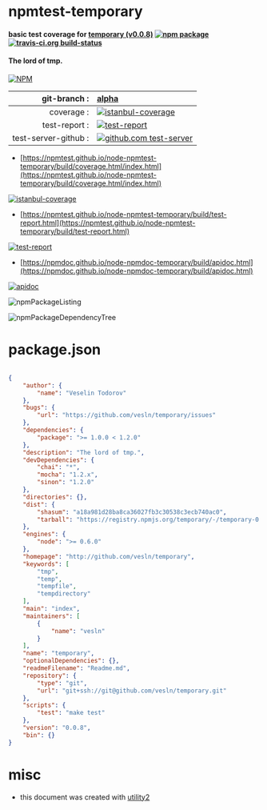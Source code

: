 # npmtest-temporary

#### basic test coverage for  [temporary (v0.0.8)](http://github.com/vesln/temporary)  [![npm package](https://img.shields.io/npm/v/npmtest-temporary.svg?style=flat-square)](https://www.npmjs.org/package/npmtest-temporary) [![travis-ci.org build-status](https://api.travis-ci.org/npmtest/node-npmtest-temporary.svg)](https://travis-ci.org/npmtest/node-npmtest-temporary)

#### The lord of tmp.

[![NPM](https://nodei.co/npm/temporary.png?downloads=true&downloadRank=true&stars=true)](https://www.npmjs.com/package/temporary)

| git-branch : | [alpha](https://github.com/npmtest/node-npmtest-temporary/tree/alpha)|
|--:|:--|
| coverage : | [![istanbul-coverage](https://npmtest.github.io/node-npmtest-temporary/build/coverage.badge.svg)](https://npmtest.github.io/node-npmtest-temporary/build/coverage.html/index.html)|
| test-report : | [![test-report](https://npmtest.github.io/node-npmtest-temporary/build/test-report.badge.svg)](https://npmtest.github.io/node-npmtest-temporary/build/test-report.html)|
| test-server-github : | [![github.com test-server](https://npmtest.github.io/node-npmtest-temporary/GitHub-Mark-32px.png)](https://npmtest.github.io/node-npmtest-temporary/build/app/index.html) | | build-artifacts : | [![build-artifacts](https://npmtest.github.io/node-npmtest-temporary/glyphicons_144_folder_open.png)](https://github.com/npmtest/node-npmtest-temporary/tree/gh-pages/build)|

- [https://npmtest.github.io/node-npmtest-temporary/build/coverage.html/index.html](https://npmtest.github.io/node-npmtest-temporary/build/coverage.html/index.html)

[![istanbul-coverage](https://npmtest.github.io/node-npmtest-temporary/build/screenCapture.buildCi.browser.%252Ftmp%252Fbuild%252Fcoverage.lib.html.png)](https://npmtest.github.io/node-npmtest-temporary/build/coverage.html/index.html)

- [https://npmtest.github.io/node-npmtest-temporary/build/test-report.html](https://npmtest.github.io/node-npmtest-temporary/build/test-report.html)

[![test-report](https://npmtest.github.io/node-npmtest-temporary/build/screenCapture.buildCi.browser.%252Ftmp%252Fbuild%252Ftest-report.html.png)](https://npmtest.github.io/node-npmtest-temporary/build/test-report.html)

- [https://npmdoc.github.io/node-npmdoc-temporary/build/apidoc.html](https://npmdoc.github.io/node-npmdoc-temporary/build/apidoc.html)

[![apidoc](https://npmdoc.github.io/node-npmdoc-temporary/build/screenCapture.buildCi.browser.%252Ftmp%252Fbuild%252Fapidoc.html.png)](https://npmdoc.github.io/node-npmdoc-temporary/build/apidoc.html)

![npmPackageListing](https://npmtest.github.io/node-npmtest-temporary/build/screenCapture.npmPackageListing.svg)

![npmPackageDependencyTree](https://npmtest.github.io/node-npmtest-temporary/build/screenCapture.npmPackageDependencyTree.svg)



# package.json

```json

{
    "author": {
        "name": "Veselin Todorov"
    },
    "bugs": {
        "url": "https://github.com/vesln/temporary/issues"
    },
    "dependencies": {
        "package": ">= 1.0.0 < 1.2.0"
    },
    "description": "The lord of tmp.",
    "devDependencies": {
        "chai": "*",
        "mocha": "1.2.x",
        "sinon": "1.2.0"
    },
    "directories": {},
    "dist": {
        "shasum": "a18a981d28ba8ca36027fb3c30538c3ecb740ac0",
        "tarball": "https://registry.npmjs.org/temporary/-/temporary-0.0.8.tgz"
    },
    "engines": {
        "node": ">= 0.6.0"
    },
    "homepage": "http://github.com/vesln/temporary",
    "keywords": [
        "tmp",
        "temp",
        "tempfile",
        "tempdirectory"
    ],
    "main": "index",
    "maintainers": [
        {
            "name": "vesln"
        }
    ],
    "name": "temporary",
    "optionalDependencies": {},
    "readmeFilename": "Readme.md",
    "repository": {
        "type": "git",
        "url": "git+ssh://git@github.com/vesln/temporary.git"
    },
    "scripts": {
        "test": "make test"
    },
    "version": "0.0.8",
    "bin": {}
}
```



# misc
- this document was created with [utility2](https://github.com/kaizhu256/node-utility2)
